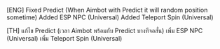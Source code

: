 [ENG]
Fixed Predict (When Aimbot with Predict it will random position sometime)
Added ESP NPC (Universal)
Added Teleport Spin (Universal)

[TH]
แก้ไข Predict (เวลา Aimbot พร้อมกับ Predict บางทีจอสั่น)
เพิ่ม ESP NPC (Universal)
เพิ่ม Teleport Spin (Universal)
